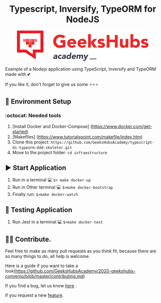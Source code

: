 <h1 align="center">
  Typescript, Inversify, TypeORM for NodeJS
</h1>

<p align="center">
    <img src="https://github.com/GeeksHubsAcademy/2020-geekshubs-media/blob/master/image/logo.png">	
</p>

Example of a Nodejs application using TypeScript, Inversify and  TypeORM made with :two_hearts:

If you like it, don't forget to give us some :star::star::star:


## 🚀 Environment Setup

### :octocat: Needed tools

1. [Install Docker and Docker-Compose] (https://www.docker.com/get-started)
2. [Makefiles] (https://www.tutorialspoint.com/makefile/index.htm) 
2. Clone this project: `https://github.com/GeeksHubsAcademy/typescript-di-typeorm-ddd-skeletor.git`
3. Move to the project folder: `cd infraestructure`

## :arrow_forward: Start Application
1. Run in a terminal :computer: `$> make docker-up`
2. Run in Other terminal :computer: `$>make docker-bootstrap` 
3. Finally run: `$>make docker-watch`

## :battery: Testing Application
1. Run Jest in a terminal :computer: `$>make docker-test`

## :superhero_woman: Contribute.
Feel free to make as many pull requests as you think fit, because there are so many things to do, all help is welcome.

Here is a guide if you want to take a look(https://github.com/GeeksHubsAcademy/2020-geekshubs-convenio/blob/master/contributing.md)

If you find a bug, let us know <a href="https://github.com/GeeksHubsAcademy/typescript-di-typeorm-ddd-skeletor/issues">here</a> .

If you request a new  <a href ="https://github.com/GeeksHubsAcademy/typescript-di-typeorm-ddd-skeletor/issues"> feature</a>.
